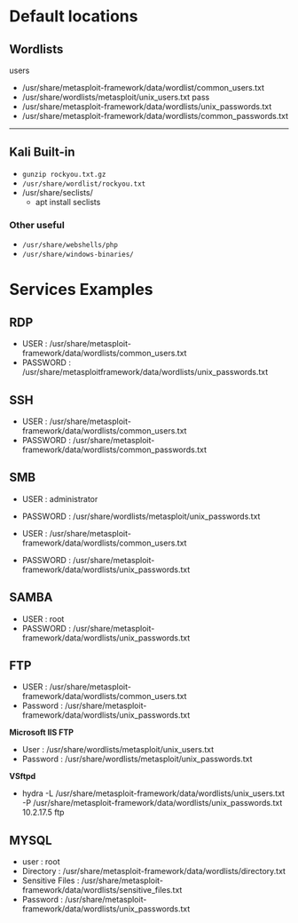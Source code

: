 # Default locations

## Wordlists

users
- /usr/share/metasploit-framework/data/wordlist/common_users.txt
- /usr/share/wordlists/metasploit/unix_users.txt
pass
- /usr/share/metasploit-framework/data/wordlists/unix_passwords.txt
- /usr/share/metasploit-framework/data/wordlists/common_passwords.txt


---

## Kali Built-in

- `gunzip rockyou.txt.gz` 
- `/usr/share/wordlist/rockyou.txt`
- /usr/share/seclists/
	- apt install seclists

### Other useful 
- `/usr/share/webshells/php`
- `/usr/share/windows-binaries/`

# Services Examples
## RDP
- USER : /usr/share/metasploit-framework/data/wordlists/common_users.txt
- PASSWORD : /usr/share/metasploitframework/data/wordlists/unix_passwords.txt

## SSH
- USER : /usr/share/metasploit-framework/data/wordlists/common_users.txt
- PASSWORD : /usr/share/metasploit-framework/data/wordlists/common_passwords.txt

## SMB
- USER : administrator
- PASSWORD : /usr/share/wordlists/metasploit/unix_passwords.txt

- USER : /usr/share/metasploit-framework/data/wordlists/common_users.txt
- PASSWORD : /usr/share/metasploit-framework/data/wordlists/unix_passwords.txt

## SAMBA
- USER : root
- PASSWORD : /usr/share/metasploit-framework/data/wordlists/unix_passwords.txt

## FTP
- USER : /usr/share/metasploit-framework/data/wordlists/common_users.txt
- Password : /usr/share/metasploit-framework/data/wordlists/unix_passwords.txt

**Microsoft IIS FTP**
- User : /usr/share/wordlists/metasploit/unix_users.txt
- Password : /usr/share/wordlists/metasploit/unix_passwords.txt

**VSftpd**
- hydra -L /usr/share/metasploit-framework/data/wordlists/unix_users.txt -P /usr/share/metasploit-framework/data/wordlists/unix_passwords.txt 10.2.17.5 ftp

## MYSQL
- user : root
- Directory : /usr/share/metasploit-framework/data/wordlists/directory.txt
- Sensitive Files : /usr/share/metasploit-framework/data/wordlists/sensitive_files.txt
- Password : /usr/share/metasploit-framework/data/wordlists/unix_passwords.txt

